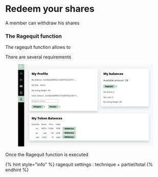 # Redeem your shares

A member can withdraw his shares

### The Ragequit function

The ragequit function allows to&#x20;

There are several requirements

<figure><img src="../.gitbook/assets/myprofile ragequit modified.png" alt=""><figcaption></figcaption></figure>

Once the Ragequit function is executed

{% hint style="info" %}
ragequit settings : technique + partiel/total
{% endhint %}

